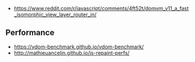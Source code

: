 - https://www.reddit.com/r/javascript/comments/4ft52t/domvm_v11_a_fast_isomorphic_view_layer_router_in/

## Performance

- https://vdom-benchmark.github.io/vdom-benchmark/
- http://mathieuancelin.github.io/js-repaint-perfs/
